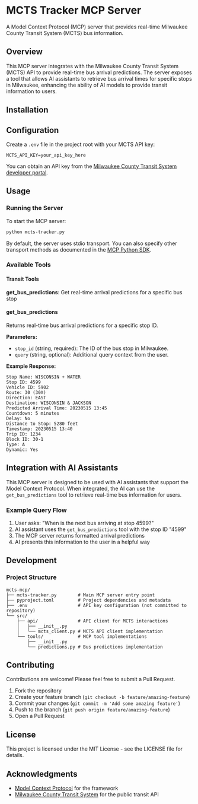 # MCTS Tracker MCP Server

A Model Context Protocol (MCP) server that provides real-time Milwaukee County Transit System (MCTS) bus information.

## Overview

This MCP server integrates with the Milwaukee County Transit System (MCTS) API to provide real-time bus arrival predictions. The server exposes a tool that allows AI assistants to retrieve bus arrival times for specific stops in Milwaukee, enhancing the ability of AI models to provide transit information to users.

## Installation


## Configuration

Create a `.env` file in the project root with your MCTS API key:

```
MCTS_API_KEY=your_api_key_here
```

You can obtain an API key from the [Milwaukee County Transit System developer portal](https://www.ridemcts.com/developers).

## Usage

### Running the Server

To start the MCP server:

```bash
python mcts-tracker.py
```

By default, the server uses stdio transport. You can also specify other transport methods as documented in the [MCP Python SDK](https://github.com/modelcontextprotocol/python-sdk).

### Available Tools

#### Transit Tools
**get_bus_predictions**: Get real-time arrival predictions for a specific bus stop  


#### get_bus_predictions

Returns real-time bus arrival predictions for a specific stop ID.

**Parameters:**
- `stop_id` (string, required): The ID of the bus stop in Milwaukee.
- `query` (string, optional): Additional query context from the user.

**Example Response:**
```
Stop Name: WISCONSIN + WATER
Stop ID: 4599
Vehicle ID: 5902
Route: 30 (30X)
Direction: EAST
Destination: WISCONSIN & JACKSON
Predicted Arrival Time: 20230515 13:45
Countdown: 5 minutes
Delay: No
Distance to Stop: 5280 feet
Timestamp: 20230515 13:40
Trip ID: 1234
Block ID: 30-1
Type: A
Dynamic: Yes
```

## Integration with AI Assistants

This MCP server is designed to be used with AI assistants that support the Model Context Protocol. When integrated, the AI can use the `get_bus_predictions` tool to retrieve real-time bus information for users.

### Example Query Flow

1. User asks: "When is the next bus arriving at stop 4599?"
2. AI assistant uses the `get_bus_predictions` tool with the stop ID "4599"
3. The MCP server returns formatted arrival predictions
4. AI presents this information to the user in a helpful way

## Development

### Project Structure

```
mcts-mcp/
├── mcts-tracker.py        # Main MCP server entry point
├── pyproject.toml         # Project dependencies and metadata
├── .env                   # API key configuration (not committed to repository)
└── src/
    ├── api/               # API client for MCTS interactions
    │   ├── __init__.py
    │   └── mcts_client.py # MCTS API client implementation
    └── tools/             # MCP tool implementations
        ├── __init__.py
        └── predictions.py # Bus predictions implementation
```

## Contributing

Contributions are welcome! Please feel free to submit a Pull Request.

1. Fork the repository
2. Create your feature branch (`git checkout -b feature/amazing-feature`)
3. Commit your changes (`git commit -m 'Add some amazing feature'`)
4. Push to the branch (`git push origin feature/amazing-feature`)
5. Open a Pull Request

## License

This project is licensed under the MIT License - see the LICENSE file for details.

## Acknowledgments

- [Model Context Protocol](https://github.com/modelcontextprotocol/mcp) for the framework
- [Milwaukee County Transit System](https://www.ridemcts.com/) for the public transit API